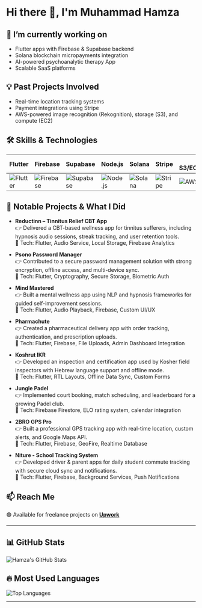 # Hi there 👋, I'm Muhammad Hamza

## 🔭 I’m currently working on
- Flutter apps with Firebase & Supabase backend
- Solana blockchain micropayments integration
- AI-powered psychoanalytic therapy App
- Scalable SaaS platforms

## 💡 Past Projects Involved
- Real-time location tracking systems
- Payment integrations using Stripe
- AWS-powered image recognition (Rekognition), storage (S3), and compute (EC2)

## 🛠️ Skills & Technologies
| Flutter | Firebase | Supabase | Node.js | Solana | Stripe | AWS S3/EC2/Rekognition |
|---------|----------|----------|---------|--------|--------|------------------------|
| ![Flutter](https://img.shields.io/badge/-Flutter-02569B?style=flat-square&logo=flutter&logoColor=white) | ![Firebase](https://img.shields.io/badge/-Firebase-FFCA28?style=flat-square&logo=firebase&logoColor=black) | ![Supabase](https://img.shields.io/badge/-Supabase-3ECF8E?style=flat-square&logo=supabase&logoColor=black) | ![Node.js](https://img.shields.io/badge/-Node.js-339933?style=flat-square&logo=node.js&logoColor=white) | ![Solana](https://img.shields.io/badge/-Solana-00FFA3?style=flat-square&logo=solana&logoColor=white) | ![Stripe](https://img.shields.io/badge/-Stripe-635BFF?style=flat-square&logo=stripe&logoColor=white) | ![AWS](https://img.shields.io/badge/-AWS-232F3E?style=flat-square&logo=amazonaws&logoColor=white) |

## 📱 Notable Projects & What I Did

- **Reductinn – Tinnitus Relief CBT App**  
  👉 Delivered a CBT-based wellness app for tinnitus sufferers, including hypnosis audio sessions, streak tracking, and user retention tools.  
  🔧 Tech: Flutter, Audio Service, Local Storage, Firebase Analytics

- **Psono Password Manager**  
  👉 Contributed to a secure password management solution with strong encryption, offline access, and multi-device sync.  
  🔧 Tech: Flutter, Cryptography, Secure Storage, Biometric Auth

- **Mind Mastered**  
  👉 Built a mental wellness app using NLP and hypnosis frameworks for guided self-improvement sessions.  
  🔧 Tech: Flutter, Audio Playback, Firebase, Custom UI/UX

- **Pharmachute**  
  👉 Created a pharmaceutical delivery app with order tracking, authentication, and prescription uploads.  
  🔧 Tech: Flutter, Firebase, File Uploads, Admin Dashboard Integration

- **Koshrut IKR**  
  👉 Developed an inspection and certification app used by Kosher field inspectors with Hebrew language support and offline mode.  
  🔧 Tech: Flutter, RTL Layouts, Offline Data Sync, Custom Forms

- **Jungle Padel**  
  👉 Implemented court booking, match scheduling, and leaderboard for a growing Padel club.  
  🔧 Tech: Firebase Firestore, ELO rating system, calendar integration  

- **2BRO GPS Pro**  
  👉 Built a professional GPS tracking app with real-time location, custom alerts, and Google Maps API.  
  🔧 Tech: Flutter, Firebase, GeoFire, Realtime Database  

- **Niture - School Tracking System**  
  👉 Developed driver & parent apps for daily student commute tracking with secure cloud sync and notifications.  
  🔧 Tech: Flutter, Firebase, Background Services, Push Notifications  

## 📫 Reach Me
🟢 Available for freelance projects on [**Upwork**](https://www.upwork.com/freelancers/~01aaf214297b237cb9)

---

## 📊 GitHub Stats

![Hamza's GitHub Stats](https://github-readme-stats-nine-gilt.vercel.app/api?username=hamza39460&include_all_commits=true&show_icons=true&theme=dark)

## 🔥 Most Used Languages

![Top Languages](https://github-readme-stats-nine-gilt.vercel.app/api/top-langs/?username=hamza39460&layout=compact&theme=dark)

---
